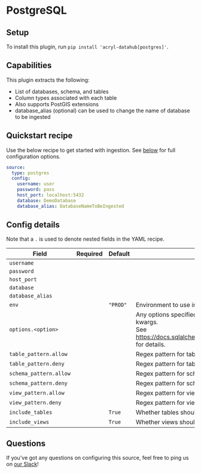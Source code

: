 # PostgreSQL

## Setup

To install this plugin, run `pip install 'acryl-datahub[postgres]'`.

## Capabilities

This plugin extracts the following:

- List of databases, schema, and tables
- Column types associated with each table
- Also supports PostGIS extensions
- database_alias (optional) can be used to change the name of database to be ingested

## Quickstart recipe

Use the below recipe to get started with ingestion. See [below](#config-details) for full configuration options.

```yml
source:
  type: postgres
  config:
    username: user
    password: pass
    host_port: localhost:5432
    database: DemoDatabase
    database_alias: DatabaseNameToBeIngested
```

## Config details

Note that a `.` is used to denote nested fields in the YAML recipe.

| Field                  | Required | Default  | Description                                                                                                                                                                             |
| ---------------------- | -------- | -------- | --------------------------------------------------------------------------------------------------------------------------------------------------------------------------------------- |
| `username`             |          |          |                                                                                                                                                                                         |
| `password`             |          |          |                                                                                                                                                                                         |
| `host_port`            |          |          |                                                                                                                                                                                         |
| `database`             |          |          |                                                                                                                                                                                         |
| `database_alias`       |          |          |                                                                                                                                                                                         |
| `env`                  |        | `"PROD"` | Environment to use in namespace when constructing URNs.                                                                                                                                 |
| `options.<option>`     |        |          | Any options specified here will be passed to SQLAlchemy's `create_engine` as kwargs.<br />See https://docs.sqlalchemy.org/en/14/core/engines.html#sqlalchemy.create_engine for details. |
| `table_pattern.allow`  |        |          | Regex pattern for tables to include in ingestion.                                                                                                                                       |
| `table_pattern.deny`   |        |          | Regex pattern for tables to exclude from ingestion.                                                                                                                                     |
| `schema_pattern.allow` |        |          | Regex pattern for schemas to include in ingestion.                                                                                                                                      |
| `schema_pattern.deny`  |        |          | Regex pattern for schemas to exclude from ingestion.                                                                                                                                    |
| `view_pattern.allow`   |        |          | Regex pattern for views to include in ingestion.                                                                                                                                        |
| `view_pattern.deny`    |        |          | Regex pattern for views to exclude from ingestion.                                                                                                                                      |
| `include_tables`       |        | `True`   | Whether tables should be ingested.                                                                                                                                                      |
| `include_views`        |        | `True`   | Whether views should be ingested.                                                                                                                                                       |

## Questions

If you've got any questions on configuring this source, feel free to ping us on [our Slack](https://slack.datahubproject.io/)!
